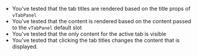 - You've tested that the tab titles are rendered based on the title props of `vTabPanel`
- You've tested that the content is rendered based on the content passed to the `vTabPanel` default slot
- You've tested that the only content for the active tab is visible
- You've tested that clicking the tab titles changes the content that is displayed.
